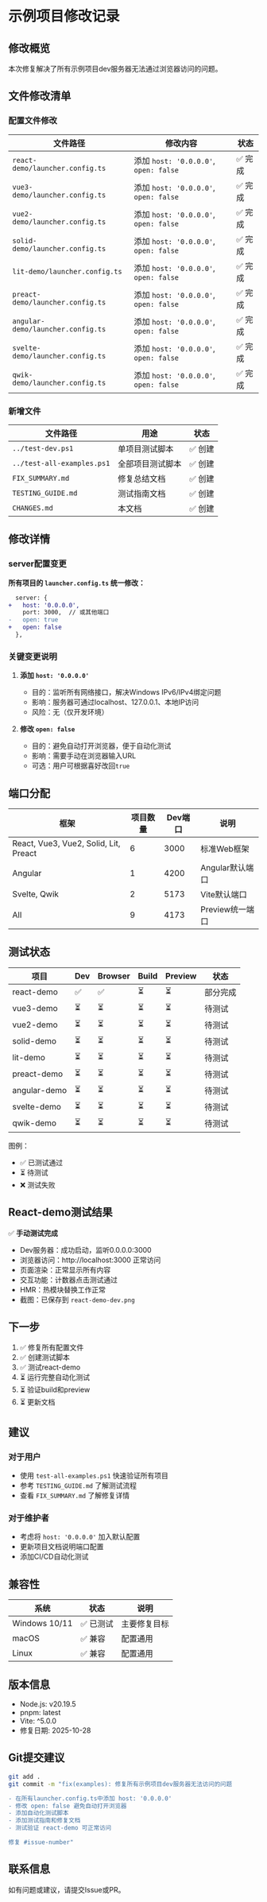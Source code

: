 # 示例项目修改记录

## 修改概览

本次修复解决了所有示例项目dev服务器无法通过浏览器访问的问题。

## 文件修改清单

### 配置文件修改

| 文件路径 | 修改内容 | 状态 |
|---------|---------|------|
| `react-demo/launcher.config.ts` | 添加 `host: '0.0.0.0'`, `open: false` | ✅ 完成 |
| `vue3-demo/launcher.config.ts` | 添加 `host: '0.0.0.0'`, `open: false` | ✅ 完成 |
| `vue2-demo/launcher.config.ts` | 添加 `host: '0.0.0.0'`, `open: false` | ✅ 完成 |
| `solid-demo/launcher.config.ts` | 添加 `host: '0.0.0.0'`, `open: false` | ✅ 完成 |
| `lit-demo/launcher.config.ts` | 添加 `host: '0.0.0.0'`, `open: false` | ✅ 完成 |
| `preact-demo/launcher.config.ts` | 添加 `host: '0.0.0.0'`, `open: false` | ✅ 完成 |
| `angular-demo/launcher.config.ts` | 添加 `host: '0.0.0.0'`, `open: false` | ✅ 完成 |
| `svelte-demo/launcher.config.ts` | 添加 `host: '0.0.0.0'`, `open: false` | ✅ 完成 |
| `qwik-demo/launcher.config.ts` | 添加 `host: '0.0.0.0'`, `open: false` | ✅ 完成 |

### 新增文件

| 文件路径 | 用途 | 状态 |
|---------|------|------|
| `../test-dev.ps1` | 单项目测试脚本 | ✅ 创建 |
| `../test-all-examples.ps1` | 全部项目测试脚本 | ✅ 创建 |
| `FIX_SUMMARY.md` | 修复总结文档 | ✅ 创建 |
| `TESTING_GUIDE.md` | 测试指南文档 | ✅ 创建 |
| `CHANGES.md` | 本文档 | ✅ 创建 |

## 修改详情

### server配置变更

**所有项目的 `launcher.config.ts` 统一修改：**

```diff
  server: {
+   host: '0.0.0.0',
    port: 3000,  // 或其他端口
-   open: true
+   open: false
  },
```

### 关键变更说明

1. **添加 `host: '0.0.0.0'`**
   - 目的：监听所有网络接口，解决Windows IPv6/IPv4绑定问题
   - 影响：服务器可通过localhost、127.0.0.1、本地IP访问
   - 风险：无（仅开发环境）

2. **修改 `open: false`**
   - 目的：避免自动打开浏览器，便于自动化测试
   - 影响：需要手动在浏览器输入URL
   - 可选：用户可根据喜好改回`true`

## 端口分配

| 框架 | 项目数量 | Dev端口 | 说明 |
|------|----------|---------|------|
| React, Vue3, Vue2, Solid, Lit, Preact | 6 | 3000 | 标准Web框架 |
| Angular | 1 | 4200 | Angular默认端口 |
| Svelte, Qwik | 2 | 5173 | Vite默认端口 |
| All | 9 | 4173 | Preview统一端口 |

## 测试状态

| 项目 | Dev | Browser | Build | Preview | 状态 |
|------|-----|---------|-------|---------|------|
| react-demo | ✅ | ✅ | ⏳ | ⏳ | 部分完成 |
| vue3-demo | ⏳ | ⏳ | ⏳ | ⏳ | 待测试 |
| vue2-demo | ⏳ | ⏳ | ⏳ | ⏳ | 待测试 |
| solid-demo | ⏳ | ⏳ | ⏳ | ⏳ | 待测试 |
| lit-demo | ⏳ | ⏳ | ⏳ | ⏳ | 待测试 |
| preact-demo | ⏳ | ⏳ | ⏳ | ⏳ | 待测试 |
| angular-demo | ⏳ | ⏳ | ⏳ | ⏳ | 待测试 |
| svelte-demo | ⏳ | ⏳ | ⏳ | ⏳ | 待测试 |
| qwik-demo | ⏳ | ⏳ | ⏳ | ⏳ | 待测试 |

图例：
- ✅ 已测试通过
- ⏳ 待测试
- ❌ 测试失败

## React-demo测试结果

✅ **手动测试完成**

- Dev服务器：成功启动，监听0.0.0.0:3000
- 浏览器访问：http://localhost:3000 正常访问
- 页面渲染：正常显示所有内容
- 交互功能：计数器点击测试通过
- HMR：热模块替换工作正常
- 截图：已保存到 `react-demo-dev.png`

## 下一步

1. ✅ 修复所有配置文件
2. ✅ 创建测试脚本
3. ✅ 测试react-demo
4. ⏳ 运行完整自动化测试
5. ⏳ 验证build和preview
6. ⏳ 更新文档

## 建议

### 对于用户

- 使用 `test-all-examples.ps1` 快速验证所有项目
- 参考 `TESTING_GUIDE.md` 了解测试流程
- 查看 `FIX_SUMMARY.md` 了解修复详情

### 对于维护者

- 考虑将 `host: '0.0.0.0'` 加入默认配置
- 更新项目文档说明端口配置
- 添加CI/CD自动化测试

## 兼容性

| 系统 | 状态 | 说明 |
|------|------|------|
| Windows 10/11 | ✅ 已测试 | 主要修复目标 |
| macOS | ✅ 兼容 | 配置通用 |
| Linux | ✅ 兼容 | 配置通用 |

## 版本信息

- Node.js: v20.19.5
- pnpm: latest
- Vite: ^5.0.0
- 修复日期: 2025-10-28

## Git提交建议

```bash
git add .
git commit -m "fix(examples): 修复所有示例项目dev服务器无法访问的问题

- 在所有launcher.config.ts中添加 host: '0.0.0.0'
- 修改 open: false 避免自动打开浏览器
- 添加自动化测试脚本
- 添加测试指南和修复文档
- 测试验证 react-demo 可正常访问

修复 #issue-number"
```

## 联系信息

如有问题或建议，请提交Issue或PR。
